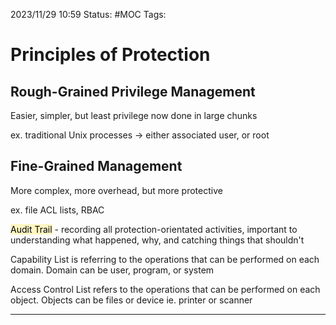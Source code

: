 2023/11/29 10:59
Status: #MOC
Tags:

# Principles of Protection


## Rough-Grained Privilege Management

Easier, simpler, but least privilege now done in large chunks

ex. traditional Unix processes -> either associated user, or root

## Fine-Grained Management

More complex, more overhead, but more protective 

ex. file ACL lists, RBAC

<mark style="background: #FFF3A3A6;">Audit Trail</mark> - recording all protection-orientated activities, important to understanding what happened, why, and catching things that shouldn't 

Capability List is referring to the operations that can be performed on each domain. Domain can be user, program, or system

Access Control List refers to the operations that can be performed on each object. Objects can be files or device ie. printer or scanner



---
